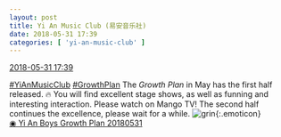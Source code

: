 ```yaml
---
layout: post
title: Yi An Music Club (易安音乐社)
date: 2018-05-31 17:39
categories: [ 'yi-an-music-club' ]
---
```


<div class="weibo-info">
  <a href="https://weibo.com/6094546964/GjdiT9oAi">2018-05-31 17:39</a>
</div>

[#YiAnMusicClub](https://weibo.com/p/100808beae2e3e05b17b64f63ebedca39f19b2/super_index) [#GrowthPlan](https://weibo.com/p/100808fe7264e4339c41df171df3260846e152) The *Growth Plan* in May has the first half released. 🔥 You will find excellent stage shows, as well as funning and interesting interaction. Please watch on Mango TV! The second half continues the excellence, please wait for a while. ![grin](https://img.t.sinajs.cn/t4/appstyle/expression/ext/normal/4d/2018new_huaixiao_org.png){:.emoticon}  
[◉ Yi An Boys Growth Plan 20180531](https://www.mgtv.com/b/323322/4412490.html)

